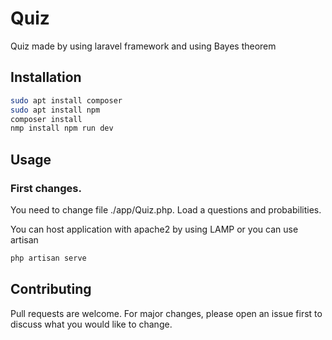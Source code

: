 # Quiz
Quiz made by using laravel framework and using Bayes theorem

## Installation

```bash
sudo apt install composer
sudo apt install npm
composer install
nmp install npm run dev
```

## Usage

### First changes.
You need to change file ./app/Quiz.php.
Load a questions and probabilities.

You can host application with apache2 by using LAMP or you can use artisan
```bash
php artisan serve
```

## Contributing
Pull requests are welcome. For major changes, please open an issue first to discuss what you would like to change.
